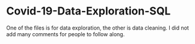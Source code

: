# Covid-19-Data-Exploration-SQL
One of the files is for data exploration, the other is data cleaning. I did not add many comments for people to follow along. 
